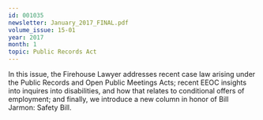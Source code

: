 ```yaml
---
id: 001035
newsletter: January_2017_FINAL.pdf
volume_issue: 15-01
year: 2017
month: 1
topic: Public Records Act
---
```


In this issue, the Firehouse Lawyer addresses recent case law arising under the Public Records and Open Public Meetings Acts; recent EEOC insights into inquires into disabilities, and how that relates to conditional offers of employment; and finally, we introduce a new column in honor of Bill Jarmon: Safety Bill.